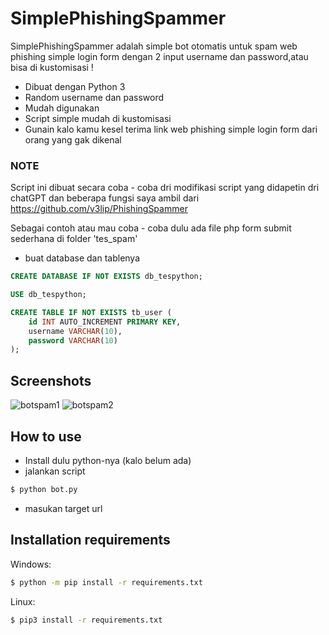 # SimplePhishingSpammer

SimplePhishingSpammer adalah simple bot otomatis untuk spam web phishing simple login form dengan 2 input username dan password,atau bisa di kustomisasi !

  - Dibuat dengan Python 3
  - Random username dan password
  - Mudah digunakan
  - Script simple mudah di kustomisasi
  - Gunain kalo kamu kesel terima link web phishing simple login form dari orang yang gak dikenal
  
### NOTE

Script ini dibuat secara coba - coba dri modifikasi script yang didapetin dri chatGPT dan beberapa fungsi saya ambil dari https://github.com/v3lip/PhishingSpammer

Sebagai contoh atau mau coba - coba dulu ada file php form submit sederhana di folder 'tes_spam'
- buat database dan tablenya

```sql
CREATE DATABASE IF NOT EXISTS db_tespython;

USE db_tespython;

CREATE TABLE IF NOT EXISTS tb_user (
    id INT AUTO_INCREMENT PRIMARY KEY,
    username VARCHAR(10),
    password VARCHAR(10)
);
```


## Screenshots

![botspam1](https://github.com/Seftirobim/SimplePhishingSpammer/assets/16395774/6e97f3a0-b5d1-442e-b3ea-ef8756d73f87)
![botspam2](https://github.com/Seftirobim/SimplePhishingSpammer/assets/16395774/dbe0cd3e-c99c-482b-86bd-32474b0a6eb7)


## How to use

- Install dulu python-nya (kalo belum ada)
- jalankan script 

```sh
$ python bot.py
```
- masukan target url

## Installation requirements 

Windows:
```sh
$ python -m pip install -r requirements.txt
```

Linux:
```sh
$ pip3 install -r requirements.txt
```


